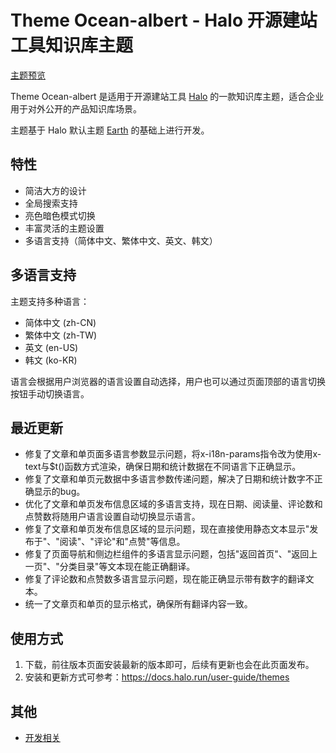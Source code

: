 # Theme Ocean-albert - Halo 开源建站工具知识库主题

[主题预览](https://kb.fit2cloud.com)

Theme Ocean-albert 是适用于开源建站工具 [Halo](https://halo.run) 的一款知识库主题，适合企业用于对外公开的产品知识库场景。

主题基于 Halo 默认主题 [Earth](https://github.com/halo-dev/theme-earth.git) 的基础上进行开发。

## 特性

- 简洁大方的设计
- 全局搜索支持
- 亮色暗色模式切换
- 丰富灵活的主题设置
- 多语言支持（简体中文、繁体中文、英文、韩文）

## 多语言支持

主题支持多种语言：
- 简体中文 (zh-CN)
- 繁体中文 (zh-TW)
- 英文 (en-US)
- 韩文 (ko-KR)

语言会根据用户浏览器的语言设置自动选择，用户也可以通过页面顶部的语言切换按钮手动切换语言。

## 最近更新

- 修复了文章和单页面多语言参数显示问题，将x-i18n-params指令改为使用x-text与$t()函数方式渲染，确保日期和统计数据在不同语言下正确显示。
- 修复了文章和单页元数据中多语言参数传递问题，解决了日期和统计数字不正确显示的bug。
- 优化了文章和单页发布信息区域的多语言支持，现在日期、阅读量、评论数和点赞数将随用户语言设置自动切换显示语言。
- 修复了文章和单页发布信息区域的显示问题，现在直接使用静态文本显示"发布于"、"阅读"、"评论"和"点赞"等信息。
- 修复了页面导航和侧边栏组件的多语言显示问题，包括"返回首页"、"返回上一页"、"分类目录"等文本现在能正确翻译。
- 修复了评论数和点赞数多语言显示问题，现在能正确显示带有数字的翻译文本。
- 统一了文章页和单页的显示格式，确保所有翻译内容一致。

## 使用方式
1. 下载，前往版本页面安装最新的版本即可，后续有更新也会在此页面发布。
2. 安装和更新方式可参考：https://docs.halo.run/user-guide/themes

## 其他
- [开发相关](./DEVELOP.md)
